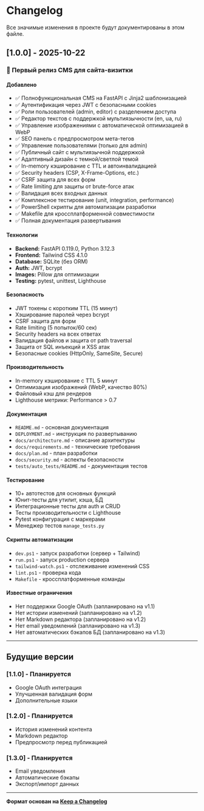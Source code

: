 # Changelog

Все значимые изменения в проекте будут документированы в этом файле.

## [1.0.0] - 2025-10-22

### 🎉 Первый релиз CMS для сайта-визитки

#### Добавлено
- ✅ Полнофункциональная CMS на FastAPI с Jinja2 шаблонизацией
- ✅ Аутентификация через JWT с безопасными cookies
- ✅ Роли пользователей (admin, editor) с разделением доступа
- ✅ Редактор текстов с поддержкой мультиязычности (en, ua, ru)
- ✅ Управление изображениями с автоматической оптимизацией в WebP
- ✅ SEO панель с предпросмотром мета-тегов
- ✅ Управление пользователями (только для admin)
- ✅ Публичный сайт с мультиязычной поддержкой
- ✅ Адаптивный дизайн с темной/светлой темой
- ✅ In-memory кэширование с TTL и автоинвалидацией
- ✅ Security headers (CSP, X-Frame-Options, etc.)
- ✅ CSRF защита для всех форм
- ✅ Rate limiting для защиты от brute-force атак
- ✅ Валидация всех входных данных
- ✅ Комплексное тестирование (unit, integration, performance)
- ✅ PowerShell скрипты для автоматизации разработки
- ✅ Makefile для кроссплатформенной совместимости
- ✅ Полная документация развертывания

#### Технологии
- **Backend:** FastAPI 0.119.0, Python 3.12.3
- **Frontend:** Tailwind CSS 4.1.0
- **Database:** SQLite (без ORM)
- **Auth:** JWT, bcrypt
- **Images:** Pillow для оптимизации
- **Testing:** pytest, unittest, Lighthouse

#### Безопасность
- JWT токены с коротким TTL (15 минут)
- Хэширование паролей через bcrypt
- CSRF защита для форм
- Rate limiting (5 попыток/60 сек)
- Security headers на всех ответах
- Валидация файлов и защита от path traversal
- Защита от SQL инъекций и XSS атак
- Безопасные cookies (HttpOnly, SameSite, Secure)

#### Производительность
- In-memory кэширование с TTL 5 минут
- Оптимизация изображений (WebP, качество 80%)
- Файловый кэш для рендеров
- Lighthouse метрики: Performance > 0.7

#### Документация
- `README.md` - основная документация
- `DEPLOYMENT.md` - инструкция по развертыванию
- `docs/architecture.md` - описание архитектуры
- `docs/requirements.md` - технические требования
- `docs/plan.md` - план разработки
- `docs/security.md` - аспекты безопасности
- `tests/auto_tests/README.md` - документация тестов

#### Тестирование
- 10+ автотестов для основных функций
- Юнит-тесты для утилит, кэша, БД
- Интеграционные тесты для auth и CRUD
- Тесты производительности с Lighthouse
- Pytest конфигурация с маркерами
- Менеджер тестов `manage_tests.py`

#### Скрипты автоматизации
- `dev.ps1` - запуск разработки (сервер + Tailwind)
- `run.ps1` - запуск production сервера
- `tailwind-watch.ps1` - отслеживание изменений CSS
- `lint.ps1` - проверка кода
- `Makefile` - кроссплатформенные команды

#### Известные ограничения
- Нет поддержки Google OAuth (запланировано на v1.1)
- Нет истории изменений (запланировано на v1.2)
- Нет Markdown редактора (запланировано на v1.2)
- Нет email уведомлений (запланировано на v1.3)
- Нет автоматических бэкапов БД (запланировано на v1.3)

---

## Будущие версии

### [1.1.0] - Планируется
- Google OAuth интеграция
- Улучшенная валидация форм
- Дополнительные языки

### [1.2.0] - Планируется
- История изменений контента
- Markdown редактор
- Предпросмотр перед публикацией

### [1.3.0] - Планируется
- Email уведомления
- Автоматические бэкапы
- Экспорт/импорт данных

---

**Формат основан на [Keep a Changelog](https://keepachangelog.com/ru/1.0.0/)**

